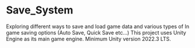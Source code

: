# Save_System
Exploring different ways to save and load game data and various types of In game saving options (Auto Save, Quick Save etc...)
This project uses Unity Engine as its main game engine.
Minimum Unity version 2022.3 LTS.
